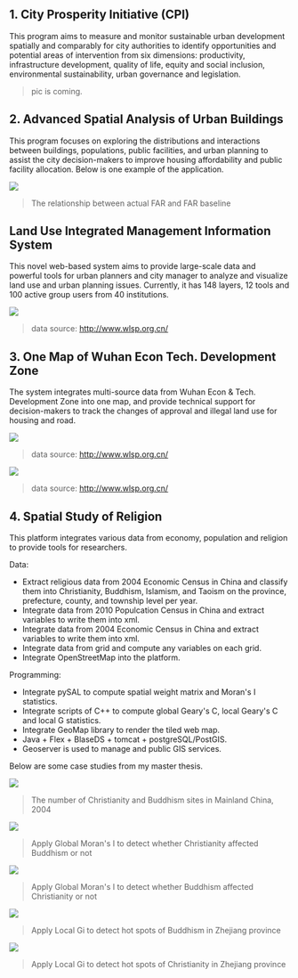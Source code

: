 
## [](#header-2) 1. City Prosperity Initiative (CPI)

This program aims to measure and monitor sustainable urban development spatially and comparably for city authorities to identify opportunities and potential areas of intervention from six dimensions: productivity, infrastructure development, quality of life, equity and social inclusion, environmental sustainability, urban governance and legislation.

> pic is coming.


## [](#header-2) 2. Advanced Spatial Analysis of Urban Buildings 

This program focuses on exploring the distributions and interactions between buildings, populations, public facilities, and urban planning to assist the city decision-makers to improve housing affordability and public facility allocation.
Below is one example of the application.

![](https://github.com/SmartWang18/Changzhen/blob/master/img/buildings.png)
> The relationship between actual FAR and FAR baseline


## [](#header-2) Land Use Integrated Management Information System 

This novel web-based system aims to provide large-scale data and powerful tools for urban planners and city manager to analyze and visualize land use and urban planning issues. Currently, it has 148 layers, 12 tools and 100 active group users from 40 institutions.

![](http://www.wlsp.org.cn/UploadFiles/Images//admin/201604/%E7%B3%BB%E7%BB%9F%E6%88%AA%E5%9B%BE.jpg.axd)
> data source: http://www.wlsp.org.cn/


## [](#header-2)3. One Map of Wuhan Econ Tech. Development Zone 

The system integrates multi-source data from Wuhan Econ & Tech. Development Zone into one map, and provide technical support for decision-makers to track the changes of approval and illegal land use for housing and road. 

![](http://www.wlsp.org.cn/UploadFiles/Images//admin/201710/%E6%AD%A6%E6%B1%89%E5%BC%80%E5%8F%91%E5%8C%BA%EF%BC%88%E6%B1%89%E5%8D%97%E5%8C%BA%EF%BC%89%E7%BB%BC%E5%90%88%E4%B8%80%E5%BC%A0%E5%9B%BE%E7%B3%BB%E7%BB%9F%E6%88%AA%E5%9B%BE1_%E5%89%AF%E6%9C%AC.jpg.axd)
> data source: http://www.wlsp.org.cn/

![](http://www.wlsp.org.cn/UploadFiles/Images//admin/201710/%E6%AD%A6%E6%B1%89%E5%BC%80%E5%8F%91%E5%8C%BA%EF%BC%88%E6%B1%89%E5%8D%97%E5%8C%BA%EF%BC%89%E7%BB%BC%E5%90%88%E4%B8%80%E5%BC%A0%E5%9B%BE%E7%B3%BB%E7%BB%9F%E6%88%AA%E5%9B%BE4_%E5%89%AF%E6%9C%AC.jpg.axd)
> data source: http://www.wlsp.org.cn/


## [](#header-2)4. Spatial Study of Religion 
This platform integrates various data from economy, population and religion to provide tools for researchers.

Data:
* Extract religious data from 2004 Economic Census in China and classify them into Christianity, Buddhism, Islamism, and Taoism on the province, prefecture, county, and township level per year.
* Integrate data from 2010 Populcation Census in China and extract variables to write them into xml.
* Integrate data from 2004 Economic Census in China and extract variables to write them into xml.
* Integrate data from grid and compute any variables on each grid.
* Integrate OpenStreetMap into the platform.

Programming: 
* Integrate pySAL to compute spatial weight matrix and Moran's I statistics.
* Integrate scripts of C++ to compute global Geary's C, local Geary's C and local G statistics.
* Integrate GeoMap library to render the tiled web map.
* Java + Flex + BlaseDS + tomcat + postgreSQL/PostGIS.
* Geoserver is used to manage and public GIS services.

Below are some case studies from my master thesis.

![](https://github.com/SmartWang18/Changzhen/blob/master/img/ChristianityBuddhism.png)
> The number of Christianity and Buddhism sites in Mainland China, 2004

![](https://github.com/SmartWang18/Changzhen/blob/master/img/GlobalMoranI.png)
> Apply Global Moran's I to detect whether Christianity affected Buddhism or not

![](https://github.com/SmartWang18/Changzhen/blob/master/img/GlobalMoran2.png)
> Apply Global Moran's I to detect whether Buddhism affected Christianity or not

![](https://github.com/SmartWang18/Changzhen/blob/master/img/LocalGi.png)
> Apply Local Gi to detect hot spots of Buddhism in Zhejiang province

![](https://github.com/SmartWang18/Changzhen/blob/master/img/LocalGi2.png)
> Apply Local Gi to detect hot spots of Christianity in Zhejiang province

